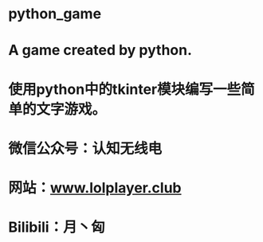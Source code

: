 # python_game
# A game created by python.
# 使用python中的tkinter模块编写一些简单的文字游戏。
# 微信公众号：认知无线电
# 网站：www.lolplayer.club
# Bilibili：月丶匈
